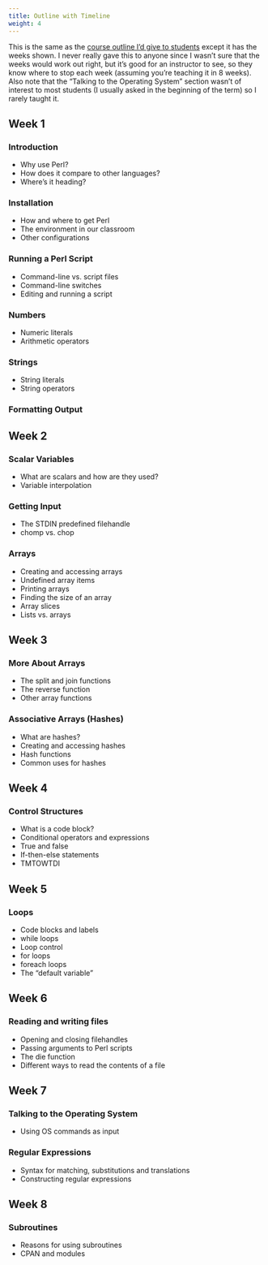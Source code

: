 ```yaml
---
title: Outline with Timeline
weight: 4
---
```


This is the same as the [course outline I’d give to students](/perlcourse/docs/student/outline) except it has the weeks shown. I never really gave this to anyone since I wasn’t sure that the weeks would work out right, but it’s good for an instructor to see, so they know where to stop each week (assuming you’re teaching it in 8 weeks). Also note that the “Talking to the Operating System” section wasn’t of interest to most students (I usually asked in the beginning of the term) so I rarely taught it.

## Week 1

### Introduction

* Why use Perl?
* How does it compare to other languages?
* Where’s it heading?

### Installation

* How and where to get Perl
* The environment in our classroom
* Other configurations

### Running a Perl Script

* Command-line vs. script files
* Command-line switches
* Editing and running a script

### Numbers

* Numeric literals
* Arithmetic operators

### Strings

* String literals
* String operators

### Formatting Output

## Week 2

### Scalar Variables

* What are scalars and how are they used?
* Variable interpolation

### Getting Input

* The STDIN predefined filehandle
* chomp vs. chop

### Arrays

* Creating and accessing arrays
* Undefined array items
* Printing arrays
* Finding the size of an array
* Array slices
* Lists vs. arrays

## Week 3

### More About Arrays

* The split and join functions
* The reverse function
* Other array functions

### Associative Arrays (Hashes)

* What are hashes?
* Creating and accessing hashes
* Hash functions
* Common uses for hashes

## Week 4

### Control Structures

* What is a code block?
* Conditional operators and expressions
* True and false
* If-then-else statements
* TMTOWTDI

## Week 5

### Loops

* Code blocks and labels
* while loops
* Loop control
* for loops
* foreach loops
* The “default variable”

## Week 6

### Reading and writing files

* Opening and closing filehandles
* Passing arguments to Perl scripts
* The die function
* Different ways to read the contents of a file

## Week 7

### Talking to the Operating System

* Using OS commands as input

### Regular Expressions

* Syntax for matching, substitutions and translations
* Constructing regular expressions

## Week 8

### Subroutines

* Reasons for using subroutines
* CPAN and modules

